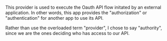 This provider is used to execute the Oauth API flow initated by an external application. In other words, this app provides the "authorization" or "authentication" for another app to use its API.

Rather than use the overloaded term "provider", I chose to say "authority", since we are the ones deciding who has access to our API.
